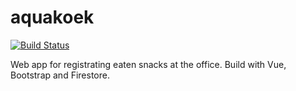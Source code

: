 # aquakoek

[![Build Status](https://jenkins.habets.io/buildStatus/icon?job=aquakoek/master)](https://jenkins.habets.io/job/aquakoek/job/master/)

Web app for registrating eaten snacks at the office.
Build with Vue, Bootstrap and Firestore.
